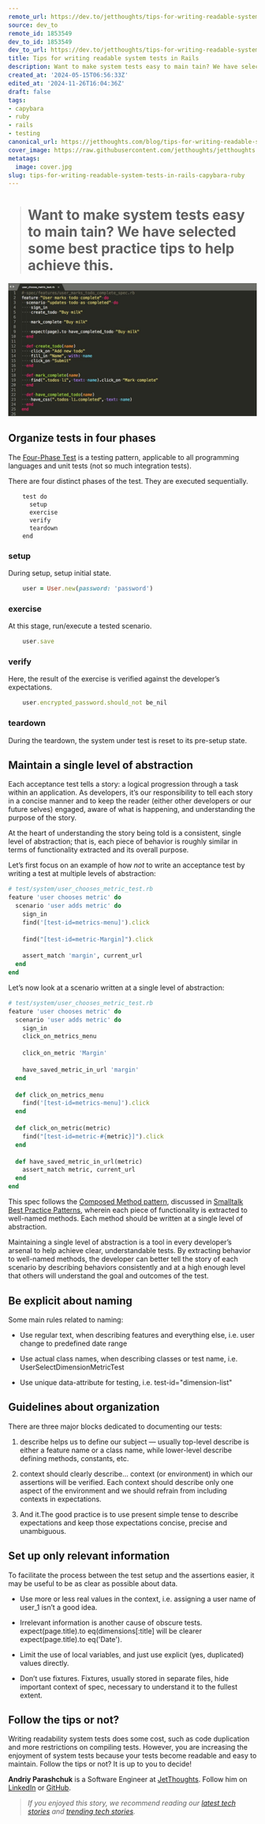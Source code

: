 ```yaml
---
remote_url: https://dev.to/jetthoughts/tips-for-writing-readable-system-tests-in-rails-4dnc
source: dev_to
remote_id: 1853549
dev_to_id: 1853549
dev_to_url: https://dev.to/jetthoughts/tips-for-writing-readable-system-tests-in-rails-4dnc
title: Tips for writing readable system tests in Rails
description: Want to make system tests easy to main tain? We have selected some best practice tips to...
created_at: '2024-05-15T06:56:33Z'
edited_at: '2024-11-26T16:04:36Z'
draft: false
tags:
- capybara
- ruby
- rails
- testing
canonical_url: https://jetthoughts.com/blog/tips-for-writing-readable-system-tests-in-rails-capybara-ruby/
cover_image: https://raw.githubusercontent.com/jetthoughts/jetthoughts.github.io/master/content/blog/tips-for-writing-readable-system-tests-in-rails-capybara-ruby/cover.jpg
metatags:
  image: cover.jpg
slug: tips-for-writing-readable-system-tests-in-rails-capybara-ruby
---
```

> # Want to make system tests easy to main tain? We have selected some best practice tips to help achieve this.

![](file_0.jpg)

## Organize tests in four phases

The [Four-Phase Test](http://xunitpatterns.com/Four%20Phase%20Test.html) is a testing pattern, applicable to all programming languages and unit tests (not so much integration tests).

There are four distinct phases of the test. They are executed sequentially.
```
    test do
      setup
      exercise
      verify
      teardown
    end
```
### setup

During setup, setup initial state.
```ruby
    user = User.new(password: 'password')
```
### exercise

At this stage, run/execute a tested scenario.
```ruby
    user.save
```
### verify

Here, the result of the exercise is verified against the developer’s expectations.
```ruby
    user.encrypted_password.should_not be_nil
```
### teardown

During the teardown, the system under test is reset to its pre-setup state.

## Maintain a single level of abstraction

Each acceptance test tells a story: a logical progression through a task within an application. As developers, it’s our responsibility to tell each story in a concise manner and to keep the reader (either other developers or our future selves) engaged, aware of what is happening, and understanding the purpose of the story.

At the heart of understanding the story being told is a consistent, single level of abstraction; that is, each piece of behavior is roughly similar in terms of functionality extracted and its overall purpose.

Let’s first focus on an example of how *not* to write an acceptance test by writing a test at multiple levels of abstraction:

```ruby
# test/system/user_chooses_metric_test.rb
feature 'user chooses metric' do
  scenario 'user adds metric' do
    sign_in
    find('[test-id=metrics-menu]').click

    find("[test-id=metric-Margin]").click

    assert_match 'margin', current_url
  end
end
```

Let’s now look at a scenario written at a single level of abstraction:

```ruby
# test/system/user_chooses_metric_test.rb
feature 'user chooses metric' do
  scenario 'user adds metric' do
    sign_in
    click_on_metrics_menu

    click_on_metric 'Margin'

    have_saved_metric_in_url 'margin'
  end

  def click_on_metrics_menu
    find('[test-id=metrics-menu]').click
  end

  def click_on_metric(metric)
    find("[test-id=metric-#{metric}]").click
  end

  def have_saved_metric_in_url(metric)
    assert_match metric, current_url
  end
end
```

This spec follows the [Composed Method pattern](http://c2.com/ppr/wiki/WikiPagesAboutRefactoring/ComposedMethod.html), discussed in [Smalltalk Best Practice Patterns](http://www.amazon.com/Smalltalk-Best-Practice-Patterns-Kent/dp/013476904X), wherein each piece of functionality is extracted to well-named methods. Each method should be written at a single level of abstraction.

Maintaining a single level of abstraction is a tool in every developer’s arsenal to help achieve clear, understandable tests. By extracting behavior to well-named methods, the developer can better tell the story of each scenario by describing behaviors consistently and at a high enough level that others will understand the goal and outcomes of the test.

## Be explicit about naming

Some main rules related to naming:

* Use regular text, when describing features and everything else, i.e. user change to predefined date range

* Use actual class names, when describing classes or test name, i.e. UserSelectDimensionMetricTest

* Use unique data-attribute for testing, i.e. test-id="dimension-list"

## Guidelines about organization

There are three major blocks dedicated to documenting our tests:

 1. describe helps us to define our subject — usually top-level describe is either a feature name or a class name, while lower-level describe defining methods, constants, etc.

 2. context should clearly describe… context (or environment) in which our assertions will be verified. Each context should describe only one aspect of the environment and we should refrain from including contexts in expectations.

 3. And it.The good practice is to use present simple tense to describe expectations and keep those expectations concise, precise and unambiguous.

## Set up only relevant information

To facilitate the process between the test setup and the assertions easier, it may be useful to be as clear as possible about data.

* Use more or less real values in the context, i.e. assigning a user name of user_1 isn’t a good idea.

* Irrelevant information is another cause of obscure tests. expect(page.title).to eq(dimensions[:title] will be clearer expect(page.title).to eq('Date').

* Limit the use of local variables, and just use explicit (yes, duplicated) values directly.

* Don’t use fixtures. Fixtures, usually stored in separate files, hide important context of spec, necessary to understand it to the fullest extent.

## Follow the tips or not?

Writing readability system tests does some cost, such as code duplication and more restrictions on compiling tests.
However, you are increasing the enjoyment of system tests because your tests become readable and easy to maintain.
Follow the tips or not? It is up to you to decide!

**Andriy Parashchuk** is a Software Engineer at [JetThoughts](https://www.jetthoughts.com/). Follow him on [LinkedIn](https://www.linkedin.com/in/andriy-parashchuk-3aa56468/) or [GitHub](https://github.com/andriyParashchuk).
>  *If you enjoyed this story, we recommend reading our [latest tech stories](https://jtway.co/latest) and [trending tech stories](https://jtway.co/trending).*
